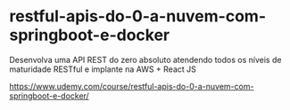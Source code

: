 # restful-apis-do-0-a-nuvem-com-springboot-e-docker
Desenvolva uma API REST do zero absoluto atendendo todos os níveis de maturidade RESTful e implante na AWS + React JS

https://www.udemy.com/course/restful-apis-do-0-a-nuvem-com-springboot-e-docker/
